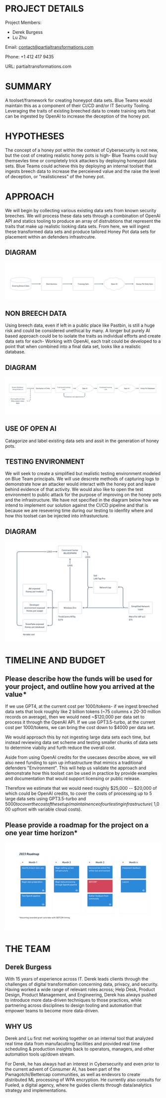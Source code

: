 # PROJECT DETAILS
Project Members: 
- Derek Burgess
- Lu Zhu

Email: contact@partialtransformations.com

Phone: +1 412 417 9435

URL: partialtransformations.com

# SUMMARY
A toolset/framework for creating honeypot data sets. Blue Teams would maintain this as a component of their CI/CD and/or IT Security Tooling. Leveraging the traits of existing breeched data to create training sets that can be ingested by OpenAI to increase the deception of the honey pot.

# HYPOTHESES
The concept of a honey pot within the context of Cybersecurity is not new, but the cost of creating realistic honey pots is high- Blue Teams could buy themsevles time or completely trick attackers by deploying honeypot data sets. Blue Teams could achieve this by deploying an internal toolset that ingests breech data to increase the perceieved value and the raise the level of deception, or "realisticness" of the honey pot.

# APPROACH
We will begin by collecting various existing data sets from known security breeches. We will process these data sets through a combination of OpenAI API and statics tooling to produce an array of distrubtions that represent the traits that make up realistic looking data sets. From here, we will ingest these transformed data sets and produce tailored Honey Pot data sets for placement within an defenders infrastrcutre.

## DIAGRAM

![alt text](approach.png)

## NON BREECH DATA
Using breech data, even if left in a public place like Pastbin, is still a huge risk and could be considered unethical by many. A longer but purely AI based approach could be to isolate the traits as individual efforts and create data sets for each- Working with OpenAI, each trait could be developed to a point that when combined into a final data set, looks like a realistic database.

## DIAGRAM

![alt text](approach_nbd.png)

## USE OF OPEN AI
Catagorize and label existing data sets and assit in the generation of honey pots.

## TESTING ENVIRONMENT
We will seek to create a simplified but realistic testing environment modeled on Blue Team principals. We will use descrete methods of capturing logs to demonstrate how an attacker would interact with the honey pot and leave behind evidence of that activity. We would also like to open the test environment to public attack for the purpose of improving on the honey pots and the infrastructure. We have not specified in the diagram below how we intend to implement our solution against the CI/CD pipeline and that is because we are resevering time during our testing to idenfity where and how this toolset can be injected into infrasturcture.

## DIAGRAM

![alt text](testing_env.png)

# TIMELINE AND BUDGET
## Please describe how the funds will be used for your project, and outline how you arrived at the value *
If we use GPT4, at the current cost per 1000/tokens- if we ingest breeched data sets that look roughly like 2 billion tokens (~75 columns x 20-30 million records on average), then we would need ~$120,000 per data set to process it through the OpenAI API. If we use GPT3.5-turbo, at the current cost per 1000/tokens, we can bring the cost down to $4000 per data set.

We would approach this by not ingesting large data sets each time, but instead reviewing data set scheme and testing smaller chunks of data sets to determine viabiliy and furth reduce the overall cost.

Aside from using OpenAI credits for the usecases describe above, we will also need funding to spin up infrastructure that mimics a traditional defenders "Environment". This will help us validate the approach and demonstrate how this toolset can be used in practice by provide examples and documentation that would support licensing or public release.

Therefore we estimate that we would need roughly $25,000 -- $20,000 of which could be OpenAI credits, to cover the costs of processing up to 5 large data sets using GPT3.5-turbo and $5000 to cover the cost of the setup/maintainence of our testing infrastructure (~$1,000 upfront with variable cloud costs).

## Please provide a roadmap for the project on a one year time horizon*

![alt text](roadmap.png)

# THE TEAM
## Derek Burgess
With 15 years of experience across IT. Derek leads clients through the challenges of digital transformation concerning data, privacy, and security. Having worked a wide range of relevant roles across; Help Desk, Product Design, Product Management, and Engineering, Derek has always pushed to introduce more data-driven techniques to those practices, while partnering across disciplines to design tooling and automation that empower teams to become more data-driven.

## WHY US
Derek and Lu first met working together on an internal tool that analyzed real time data from manufacutirng facilities and provided real time scheduling & production insights back to operators, managers, and other automation tools up/down stream.

For Derek, he has always had an interest in Cybersecurity and even prior to the current advent of Consumer AI, has been part of the Pwnagotchi/Bettercap communities, as well as endevors to create distributed ML processing of WPA encryption. He currently also consults for Fueled, a digital agency, where he guides clients through data/analytics strategy and implementations.